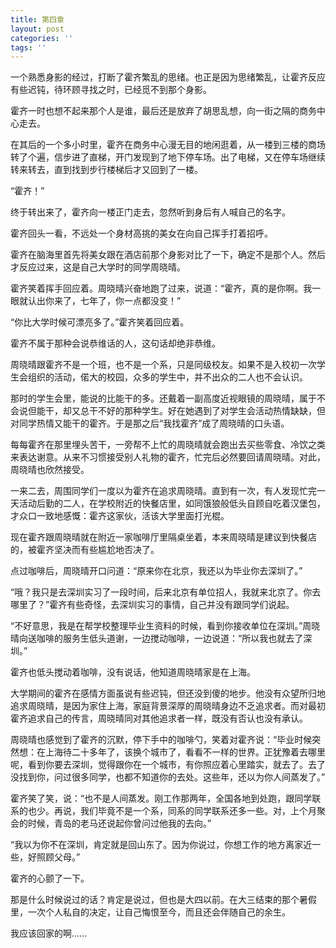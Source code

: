 ```yaml
---
title: 第四章
layout: post
categories: ''
tags: ''
---
```

一个熟悉身影的经过，打断了霍齐繁乱的思绪。也正是因为思绪繁乱，让霍齐反应有些迟钝，待环顾寻找之时，已经觅不到那个身影。

霍齐一时也想不起来那个人是谁，最后还是放弃了胡思乱想，向一街之隔的商务中心走去。

在其后的一个多小时里，霍齐在商务中心漫无目的地闲逛着，从一楼到三楼的商场转了个遍，信步进了直梯，开门发现到了地下停车场。出了电梯，又在停车场继续转来转去，直到找到步行楼梯后才又回到了一楼。


“霍齐！”

终于转出来了，霍齐向一楼正门走去，忽然听到身后有人喊自己的名字。

霍齐回头一看，不远处一个身材高挑的美女在向自己挥手打着招呼。

霍齐在脑海里首先将美女跟在酒店前那个身影对比了一下，确定不是那个人。然后才反应过来，这是自己大学时的同学周晓晴。

霍齐笑着挥手回应着。周晓晴兴奋地跑了过来，说道：“霍齐，真的是你啊。我一眼就认出你来了，七年了，你一点都没变！”

“你比大学时候可漂亮多了。”霍齐笑着回应着。

霍齐不属于那种会说恭维话的人，这句话却绝非恭维。

周晓晴跟霍齐不是一个班，也不是一个系，只是同级校友。如果不是入校初一次学生会组织的活动，偌大的校园，众多的学生中，并不出众的二人也不会认识。

那时的学生会里，能说的比能干的多。还戴着一副高度近视眼镜的周晓晴，属于不会说但能干，却又总干不好的那种学生。好在她遇到了对学生会活动热情缺缺，但对同学热情又能干的霍齐。于是那之后“我找霍齐”成了周晓晴的口头语。

每每霍齐在那里埋头苦干，一旁帮不上忙的周晓晴就会跑出去买些零食、冷饮之类来表达谢意。从来不习惯接受别人礼物的霍齐，忙完后必然要回请周晓晴。对此，周晓晴也欣然接受。

一来二去，周围同学们一度以为霍齐在追求周晓晴。直到有一次，有人发现忙完一天活动后勤的二人，在学校附近的快餐店里，如同饿狼般低头自顾自吃着汉堡包，才众口一致地感慨：霍齐这家伙，活该大学里面打光棍。

现在霍齐跟周晓晴就在附近一家咖啡厅里隔桌坐着，本来周晓晴是建议到快餐店的，被霍齐坚决而有些尴尬地否决了。

点过咖啡后，周晓晴开口问道：“原来你在北京，我还以为毕业你去深圳了。”

“哦？我只是去深圳实习了一段时间，后来北京有单位招人，我就来北京了。你去哪里了？”霍齐有些奇怪，去深圳实习的事情，自己并没有跟同学们说起。

“不好意思，我是在帮学校整理毕业生资料的时候，看到你接收单位在深圳。”周晓晴向送咖啡的服务生低头道谢，一边搅动咖啡，一边说道：“所以我也就去了深圳。”

霍齐也低头搅动着咖啡，没有说话，他知道周晓晴家是在上海。

大学期间的霍齐在感情方面虽说有些迟钝，但还没到傻的地步。他没有众望所归地追求周晓晴，是因为家住上海，家庭背景深厚的周晓晴身边不乏追求者。而对最初霍齐追求自己的传言，周晓晴同对其他追求者一样，既没有否认也没有承认。

周晓晴也感觉到了霍齐的沉默，停下手中的咖啡勺，笑着对霍齐说：“毕业时候突然想：在上海待二十多年了，该换个城市了，看看不一样的世界。正犹豫着去哪里呢，看到你要去深圳，觉得跟你在一个城市，有你照应着心里踏实，就去了。去了没找到你，问过很多同学，也都不知道你的去处。这些年，还以为你人间蒸发了。”

霍齐笑了笑，说：“也不是人间蒸发。刚工作那两年，全国各地到处跑，跟同学联系的也少。再说，我们毕竟不是一个系，同系的同学联系还多一些。对，上个月聚会的时候，青岛的老马还说起你曾问过他我的去向。”

“我以为你不在深圳，肯定就是回山东了。因为你说过，你想工作的地方离家近一些，好照顾父母。”

霍齐的心颤了一下。

那是什么时候说过的话？肯定是说过，但也是大四以前。在大三结束的那个暑假里，一次个人私自的决定，让自己悔恨至今，而且还会伴随自己的余生。

我应该回家的啊......